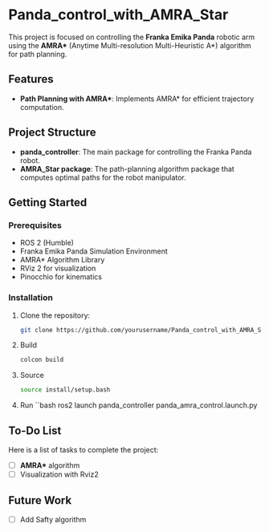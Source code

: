 # Panda_control_with_AMRA_Star

This project is focused on controlling the **Franka Emika Panda** robotic arm using the **AMRA\*** (Anytime Multi-resolution Multi-Heuristic A\*) algorithm for path planning. 

## Features

- **Path Planning with AMRA\***: Implements AMRA\* for efficient trajectory computation.

## Project Structure

- **panda_controller**: The main package for controlling the Franka Panda robot.
- **AMRA_Star package**: The path-planning algorithm package that computes optimal paths for the robot manipulator.

## Getting Started

### Prerequisites

- ROS 2 (Humble)
- Franka Emika Panda Simulation Environment
- AMRA\* Algorithm Library
- RViz 2 for visualization
- Pinocchio for kinematics

### Installation

1. Clone the repository:

   ```bash
   git clone https://github.com/yourusername/Panda_control_with_AMRA_Star.git
2. Build 
   ```bash
   colcon build
3. Source
   ```bash
   source install/setup.bash
4. Run
   ``bash
   ros2 launch panda_controller panda_amra_control.launch.py 



## To-Do List

Here is a list of tasks to complete the project:

- [ ] **AMRA\*** algorithm
- [ ] Visualization with Rviz2

## Future Work

- [ ] Add Safty algorithm
